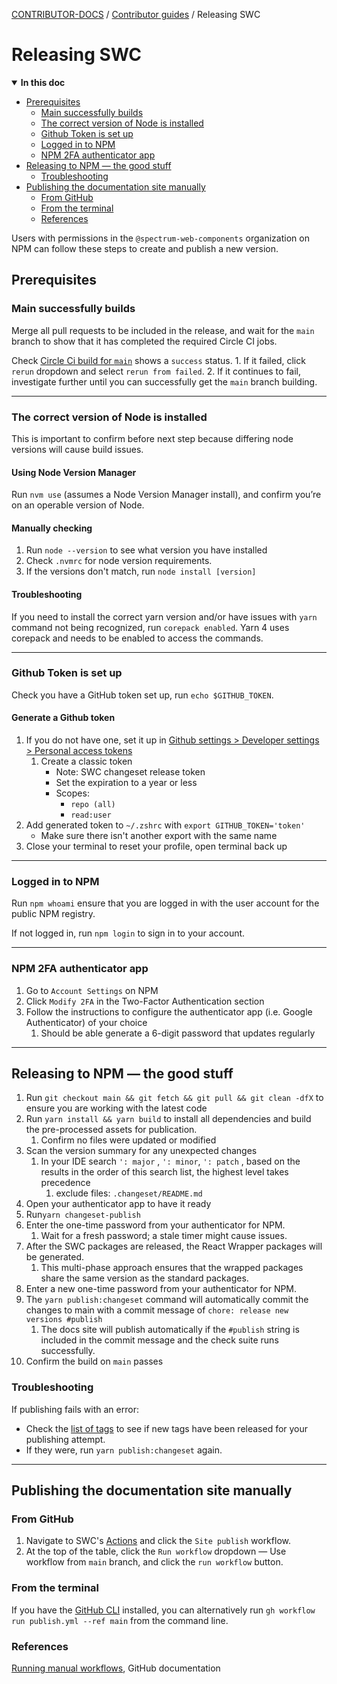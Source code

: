 <!-- Generated breadcrumbs - DO NOT EDIT -->

[CONTRIBUTOR-DOCS](../README.md) / [Contributor guides](README.md) / Releasing SWC

<!-- Document title (editable) -->

# Releasing SWC

<!-- Generated TOC - DO NOT EDIT -->

<details open>
<summary><strong>In this doc</strong></summary>

- [Prerequisites](#prerequisites)
    - [Main successfully builds](#main-successfully-builds)
    - [The correct version of Node is installed](#the-correct-version-of-node-is-installed)
    - [Github Token is set up](#github-token-is-set-up)
    - [Logged in to NPM](#logged-in-to-npm)
    - [NPM 2FA authenticator app](#npm-2fa-authenticator-app)
- [Releasing to NPM — the good stuff](#releasing-to-npm--the-good-stuff)
    - [Troubleshooting](#troubleshooting)
- [Publishing the documentation site manually](#publishing-the-documentation-site-manually)
    - [From GitHub](#from-github)
    - [From the terminal](#from-the-terminal)
    - [References](#references)

</details>

<!-- Document content (editable) -->

Users with permissions in the `@spectrum-web-components` organization on NPM can follow these steps to create and publish a new version.

## Prerequisites

### Main successfully builds

Merge all pull requests to be included in the release, and wait for the `main` branch to show that it has completed the required Circle CI jobs.

Check [Circle Ci build for `main`](https://app.circleci.com/pipelines/github/adobe/spectrum-web-components?branch=main) shows a `success` status. 1. If it failed, click `rerun` dropdown and select `rerun from failed`. 2. If it continues to fail, investigate further until you can successfully get the `main` branch building.

---

### The correct version of Node is installed

This is important to confirm before next step because differing node versions will cause build issues.

#### Using Node Version Manager

Run `nvm use` (assumes a Node Version Manager install), and confirm you’re on an operable version of Node.

#### Manually checking

1. Run `node --version` to see what version you have installed
2. Check `.nvmrc` for node version requirements.
3. If the versions don't match, run `node install [version]`

#### Troubleshooting

If you need to install the correct yarn version and/or have issues with `yarn` command not being recognized, run `corepack enabled`. Yarn 4 uses corepack and needs to be enabled to access the commands.

---

### Github Token is set up

Check you have a GitHub token set up, run `echo $GITHUB_TOKEN`.

#### Generate a Github token

1. If you do not have one, set it up in [Github settings > Developer settings > Personal access tokens](https://github.com/settings/personal-access-tokens)
    1. Create a classic token
        - Note: SWC changeset release token
        - Set the expiration to a year or less
        - Scopes:
            - `repo (all)`
            - `read:user`
2. Add generated token to `~/.zshrc` with `export GITHUB_TOKEN='token'`
    - Make sure there isn't another export with the same name
3. Close your terminal to reset your profile, open terminal back up

---

### Logged in to NPM

Run `npm whoami` ensure that you are logged in with the user account for the public NPM registry.

If not logged in, run `npm login` to sign in to your account.

---

### NPM 2FA authenticator app

1. Go to `Account Settings` on NPM
2. Click `Modify 2FA` in the Two-Factor Authentication section
3. Follow the instructions to configure the authenticator app (i.e. Google Authenticator) of your choice
    1. Should be able generate a 6-digit password that updates regularly

---

## Releasing to NPM — the good stuff

1. Run `git checkout main && git fetch && git pull && git clean -dfX` to ensure you are working with the latest code
2. Run `yarn install && yarn build` to install all dependencies and build the pre-processed assets for publication.
    1. Confirm no files were updated or modified
3. Scan the version summary for any unexpected changes
    1. In your IDE search `': major` , `': minor`, `': patch` , based on the results in the order of this search list, the highest level takes precedence
        1. exclude files: `.changeset/README.md`
4. Open your authenticator app to have it ready
5. Run`yarn changeset-publish`
6. Enter the one-time password from your authenticator for NPM.
    1. Wait for a fresh password; a stale timer might cause issues.
7. After the SWC packages are released, the React Wrapper packages will be generated.
    1. This multi-phase approach ensures that the wrapped packages share the same version as the standard packages.
8. Enter a new one-time password from your authenticator for NPM.
9. The `yarn publish:changeset` command will automatically commit the changes to main with a commit message of `chore: release new versions #publish`
    1. The docs site will publish automatically if the `#publish` string is included in the commit message and the check suite runs successfully.
10. Confirm the build on `main` passes

### Troubleshooting

If publishing fails with an error:

- Check the [list of tags](https://github.com/adobe/spectrum-web-components/tags) to see if new tags have been released for your publishing attempt.
- If they were, run `yarn publish:changeset` again.

---

## Publishing the documentation site manually

### From GitHub

1. Navigate to SWC's [Actions](https://github.com/adobe/spectrum-web-components/actions) and click the `Site publish` workflow.
2. At the top of the table, click the `Run workflow` dropdown — Use workflow from `main` branch, and click the `run workflow` button.

### From the terminal

If you have the [GitHub CLI](https://cli.github.com) installed, you can alternatively run `gh workflow run publish.yml --ref main` from the command line.

### References

[Running manual workflows](https://docs.github.com/en/actions/managing-workflow-runs/manually-running-a-workflow), GitHub documentation
